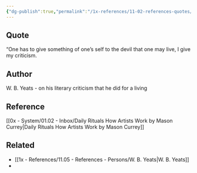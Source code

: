```yaml
---
{"dg-publish":true,"permalink":"/1x-references/11-02-references-quotes/one-has-to-give-something-of-ones-self-to-the-devil-that-one-may-live-w-b-yeats/","title":"One has to give something of ones self to the devil that one may live - W B Yeats","dgShowBacklinks":false}
---
```



## Quote
 “One has to give something of one’s self to the devil that one may live, I give my criticism.

## Author
W. B. Yeats - on his literary criticism that he did for a living

## Reference
[[0x - System/01.02 - Inbox/Daily Rituals How Artists Work by Mason Currey\|Daily Rituals How Artists Work by Mason Currey]]

## Related
- [[1x - References/11.05 - References - Persons/W. B. Yeats\|W. B. Yeats]]
- 